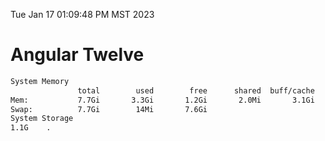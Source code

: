 Tue Jan 17 01:09:48 PM MST 2023

# Angular Twelve

```bash
System Memory
               total        used        free      shared  buff/cache   available
Mem:           7.7Gi       3.3Gi       1.2Gi       2.0Mi       3.1Gi       4.1Gi
Swap:          7.7Gi        14Mi       7.6Gi
System Storage
1.1G	.
